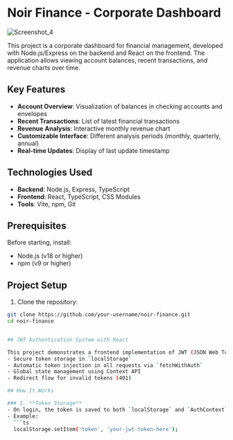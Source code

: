 # Noir Finance - Corporate Dashboard

![Screenshot_4](https://github.com/user-attachments/assets/4b9060d4-87a2-445a-8861-3d0928f3ebd5)


This project is a corporate dashboard for financial management, developed with Node.js/Express on the backend and React on the frontend. The application allows viewing account balances, recent transactions, and revenue charts over time.

## Key Features

- **Account Overview**: Visualization of balances in checking accounts and envelopes
- **Recent Transactions**: List of latest financial transactions
- **Revenue Analysis**: Interactive monthly revenue chart
- **Customizable Interface**: Different analysis periods (monthly, quarterly, annual)
- **Real-time Updates**: Display of last update timestamp

## Technologies Used

- **Backend**: Node.js, Express, TypeScript
- **Frontend**: React, TypeScript, CSS Modules
- **Tools**: Vite, npm, Git

## Prerequisites

Before starting, install:
- Node.js (v18 or higher)
- npm (v9 or higher)

## Project Setup

1. Clone the repository:
```bash
git clone https://github.com/your-username/noir-finance.git
cd noir-finance


## JWT Authentication System with React  

This project demonstrates a frontend implementation of JWT (JSON Web Token) authentication with:  
- Secure token storage in `localStorage`  
- Automatic token injection in all requests via `fetchWithAuth`  
- Global state management using Context API  
- Redirect flow for invalid tokens (401)  

## How It Works  

### 1. **Token Storage**  
- On login, the token is saved to both `localStorage` and `AuthContext` state  
- Example:  
  ```ts
  localStorage.setItem('token', 'your-jwt-token-here');
